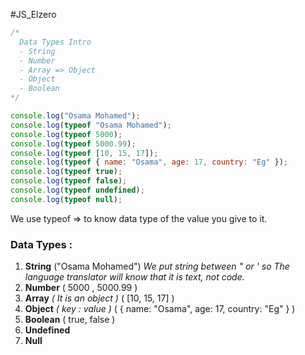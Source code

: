 #JS_Elzero 

```js
/*
  Data Types Intro
  - String
  - Number
  - Array => Object
  - Object
  - Boolean
*/

console.log("Osama Mohamed");
console.log(typeof "Osama Mohamed");
console.log(typeof 5000);
console.log(typeof 5000.99);
console.log(typeof [10, 15, 17]);
console.log(typeof { name: "Osama", age: 17, country: "Eg" });
console.log(typeof true);
console.log(typeof false);
console.log(typeof undefined);
console.log(typeof null);
```

We use typeof => to know data type of the value you give to it.
### Data Types :
1. **String** ("Osama Mohamed")
    *We put string between " or '  so The language translator will know that it is text, not code.*
2. **Number** ( 5000 , 5000.99 )
3. **Array** *( It is an object )* ( [10, 15, 17] )
4. **Object** *( key : value )* ( { name: "Osama", age: 17, country: "Eg" } )
5. **Boolean** ( true, false )
6. **Undefined** 
7. **Null** 

